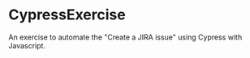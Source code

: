 # CypressExercise

An exercise to automate the "Create a JIRA issue" using Cypress with Javascript.
